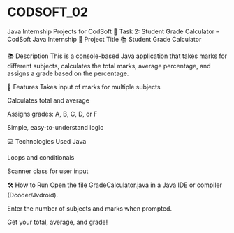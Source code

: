 # CODSOFT_02
Java Internship Projects for CodSoft
📄 Task 2: Student Grade Calculator – CodSoft Java Internship
📌 Project Title
📚 Student Grade Calculator

📚 Description
This is a console-based Java application that takes marks for different subjects, calculates the total marks, average percentage, and assigns a grade based on the percentage.

🧠 Features
Takes input of marks for multiple subjects

Calculates total and average

Assigns grades: A, B, C, D, or F

Simple, easy-to-understand logic

💻 Technologies Used
Java

Loops and conditionals

Scanner class for user input

🛠️ How to Run
Open the file GradeCalculator.java in a Java IDE or compiler (Dcoder/Jvdroid).

Enter the number of subjects and marks when prompted.

Get your total, average, and grade!
